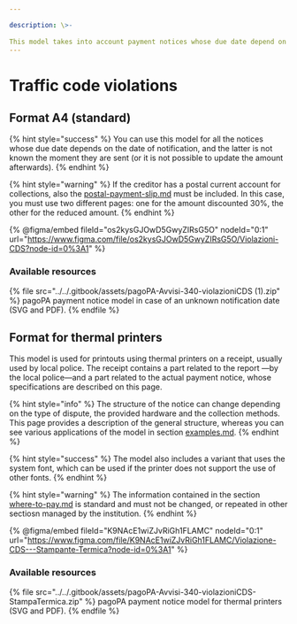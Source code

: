 ```yaml
---

description: \>-  
This model takes into account payment notices whose due date depend on the notification date, and explain better how to calculate the amounts to be paid.
---
```


# Traffic code violations

## Format A4 (standard)

{% hint style="success" %} You can use this model for all the notices whose due date depends on the date of notification, and the latter is not known the moment they are sent (or it is not possible to update the amount afterwards). {% endhint %}

{% hint style="warning" %} If the creditor has a postal current account for collections, also the [postal-payment-slip.md](../../attachment-2/technical-specifications/payment-data/postal-payment-slip.md "mention") must be included. In this case, you must use two different pages: one for the amount discounted 30%, the other for the reduced amount. {% endhint %}

{% @figma/embed fileId="os2kysGJOwD5GwyZIRsG5O" nodeId="0:1" url="https://www.figma.com/file/os2kysGJOwD5GwyZIRsG5O/Violazioni-CDS?node-id=0%3A1" %}

### Available resources

{% file src="../../.gitbook/assets/pagoPA-Avvisi-340-violazioniCDS (1).zip" %} pagoPA payment notice model in case of an unknown notification date (SVG and PDF). {% endfile %}

## Format for thermal printers

This model is used for printouts using thermal printers on a receipt, usually used by local police. The receipt contains a part related to the report —by the local police—and a part related to the actual payment notice, whose specifications are described on this page. 

{% hint style="info" %} The structure of the notice can change depending on the type of dispute, the provided hardware and the collection methods. This page provides a description of the general structure, whereas you can see various applications of the model in section [examples.md](../examples.md "mention"). {% endhint %}

{% hint style="success" %} The model also includes a variant that uses the system font, which can be used if the printer does not support the use of other fonts. {% endhint %}

{% hint style="warning" %} The information contained in the section [where-to-pay.md](../../attachment-2/technical-specifications/where-to-pay.md "mention") is standard and must not be changed, or repeated in other sectiosn managed by the institution. {% endhint %}

{% @figma/embed fileId="K9NAcE1wiZJvRiGh1FLAMC" nodeId="0:1" url="https://www.figma.com/file/K9NAcE1wiZJvRiGh1FLAMC/Violazione-CDS---Stampante-Termica?node-id=0%3A1" %}

### Available resources

{% file src="../../.gitbook/assets/pagoPA-Avvisi-340-violazioniCDS-StampaTermica.zip" %} pagoPA payment notice model for thermal printers (SVG and PDF). {% endfile %}

### 